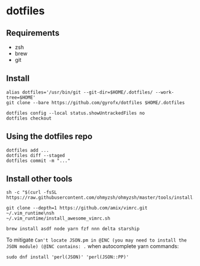 # dotfiles

## Requirements

- zsh
- brew
- git

## Install

```
alias dotfiles='/usr/bin/git --git-dir=$HOME/.dotfiles/ --work-tree=$HOME'
git clone --bare https://github.com/gyrofx/dotfiles $HOME/.dotfiles

dotfiles config --local status.showUntrackedFiles no
dotfiles checkout
```

## Using the dotfiles repo

```
dotfiles add ...
dotfiles diff --staged
dotfiles commit -m "..."
```

## Install other tools

```
sh -c "$(curl -fsSL https://raw.githubusercontent.com/ohmyzsh/ohmyzsh/master/tools/install.sh)"
```

```
git clone --depth=1 https://github.com/amix/vimrc.git ~/.vim_runtime\nsh 
~/.vim_runtime/install_awesome_vimrc.sh

brew install asdf node yarn fzf nnn delta starship
```

To mitigate `Can't locate JSON.pm in @INC (you may need to install the JSON module) (@INC contains: .` when autocomplete yarn commands:
```
sudo dnf install 'perl(JSON)' 'perl(JSON::PP)'
```
